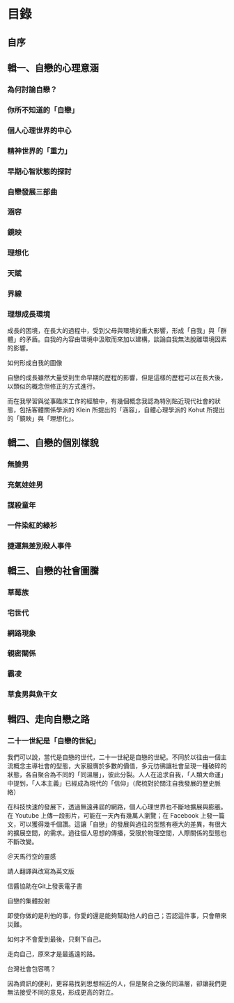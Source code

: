 # 目錄

## 自序

## 輯一、自戀的心理意涵

### 為何討論自戀？

### 你所不知道的「自戀」

### 個人心理世界的中心

### 精神世界的「重力」

### 早期心智狀態的探討

### 自戀發展三部曲

### 涵容

### 鏡映

### 理想化

### 天賦

### 界線

### 理想成長環境

成長的困境，在長大的過程中，受到父母與環境的重大影響，形成「自我」與「群體」的矛盾。自我的內容由環境中汲取而來加以建構，談論自我無法脫離環境因素的影響。

如何形成自我的圖像

自戀的成長雖然大量受到生命早期的歷程的影響，但是這樣的歷程可以在長大後，以類似的概念但修正的方式進行。

而在我學習與從事臨床工作的經驗中，有幾個概念我認為特別貼近現代社會的狀態，包括客體關係學派的 Klein 所提出的「涵容」，自體心理學派的 Kohut 所提出的「鏡映」與「理想化」。

## 輯二、自戀的個別樣貌

### 無臉男

### 充氣娃娃男

### 謀殺童年

### 一件染紅的綠衫

### 捷運無差別殺人事件

## 輯三、自戀的社會圖騰

### 草莓族

### 宅世代

### 網路現象

### 親密關係

### 霸凌

### 草食男與魚干女

## 輯四、走向自戀之路

### 二十一世紀是「自戀的世紀」

我們可以說，當代是自戀的世代，二十一世紀是自戀的世紀。不同於以往由一個主流概念主導社會的型態，大家服膺於多數的價值，多元彷彿讓社會呈現一種破碎的狀態，各自聚合為不同的「同溫層」，彼此分裂。人人在追求自我，「人類大命運」中提到，「人本主義」已經成為現代的「信仰」（爬梳對於關注自我發展的歷史脈絡）

在科技快速的發展下，透過無遠弗屆的網路，個人心理世界也不斷地擴展與膨脹。在 Youtube 上傳一段影片，可能在一天內有幾萬人瀏覽；在 Facebook 上發一篇文，可以獲得幾千個讚。這讓「自戀」的發展與過往的型態有極大的差異，有很大的擴展空間，的需求。過往個人思想的傳播，受限於物理空間，人際關係的型態也不斷改變。

＠天馬行空的靈感

請人翻譯與改寫為英文版

信醬協助在Git上發表電子書

自戀的集體投射

即使你做的是利他的事，你愛的還是能夠幫助他人的自己；否認這件事，只會帶來災難。

如何才不會愛到最後，只剩下自己。

走向自己，原來才是最遙遠的路。

台灣社會包容嗎？

因為資訊的便利，更容易找到思想相近的人，但是聚合之後的同溫層，卻讓我們更無法接受不同的意見，形成更高的對立。

